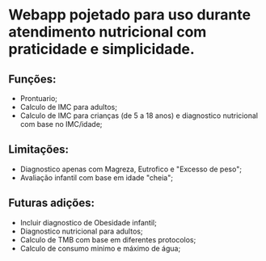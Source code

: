 # Webapp pojetado para uso durante atendimento nutricional com praticidade e simplicidade.

## Funções:
- Prontuario;
- Calculo de IMC para adultos;
- Calculo de IMC para crianças (de 5 a 18 anos) e diagnostico nutricional com base no IMC/idade;

## Limitações:
- Diagnostico apenas com Magreza, Eutrofico e "Excesso de peso";
- Avaliação infantil com base em idade "cheia";

## Futuras adições:
- Incluir diagnostico de Obesidade infantil;
- Diagnostico nutricional para adultos;
- Calculo de TMB com base em diferentes protocolos;
- Calculo de consumo minimo e máximo de água;

